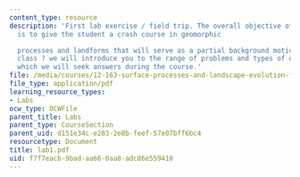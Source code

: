 ```yaml
---
content_type: resource
description: 'First lab exercise / field trip. The overall objective of this trip
  is to give the student a crash course in geomorphic

  processes and landforms that will serve as a partial background motivation for this
  class ? we will introduce you to the range of problems and types of questions to
  which we will seek answers during the course.'
file: /media/courses/12-163-surface-processes-and-landscape-evolution-fall-2004/f7f7eacb9badaa660aa8adc86e559410_lab1.pdf
file_type: application/pdf
learning_resource_types:
- Labs
ocw_type: OCWFile
parent_title: Labs
parent_type: CourseSection
parent_uid: d151e34c-e283-2e8b-feef-57e07bff6bc4
resourcetype: Document
title: lab1.pdf
uid: f7f7eacb-9bad-aa66-0aa8-adc86e559410
---
```

